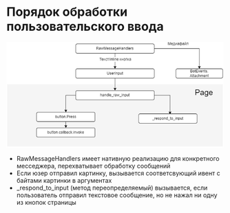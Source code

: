 # Порядок обработки пользовательского ввода

![api highlighting](assets/user_input.png "user_input_diagram")

* RawMessageHandlers имеет нативную реализацию для конкретного месседжера, перехватывает обработку сообщений
* Если юзер отправил картинку, вызывается соответсвующий ивент с байтами картинки в аргументах
* _respond_to_input (метод переопределяемый) вызывается, если пользователь отправил текстовое сообщение, но не нажал ни
  одну из кнопок страницы